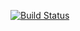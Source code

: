[![Build Status](https://circleci.com/gh/hagai-lvi/forum.png?circle-token=:circle-token)](https://circleci.com/gh/hagai-lvi/forum.png?circle-token=:circle-token)
